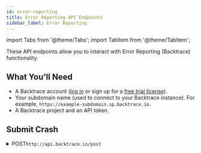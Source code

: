 ```yaml
---
id: error-reporting
title: Error Reporting API Endpoints
sidebar_label: Error Reporting
---
```


import Tabs from '@theme/Tabs';
import TabItem from '@theme/TabItem';

These API endpoints allow you to interact with Error Reporting (Backtrace) functionality.

## What You'll Need

- A Backtrace account ([log in](https://backtrace.io/login) or sign up for a [free trial license](https://backtrace.io/sign-up)).
- Your subdomain name (used to connect to your Backtrace instance). For example, `https://example-subdomain.sp.backtrace.io`.
- A Backtrace project and an API token.

## Submit Crash

<details><summary><span className="api post">POST</span><code>http://api.backtrace.io/post</code></summary>
<p/>

Submits crash object to Backtrace instance.

#### Parameters

<table id="table-api">
   <tbody>
      <tr>
         <td><code>token</code></td>
         <td>
            <p><small>| QUERY | REQUIRED | STRING |</small></p>
            <p>Your API token.</p>
         </td>
      </tr>
   </tbody>
   <tbody>
      <tr>
         <td><code>format</code></td>
         <td>
            <p><small>| QUERY | REQUIRED | STRING |</small></p>
            <p>The format of the crash you are submitting. Default value is <code>json</code>.</p>
         </td>
      </tr>
   </tbody>
   <tbody>
      <tr>
         <td><code>body</code></td>
         <td>
            <p><small>| BODY | REQUIRED | STRING |</small></p>
            <p>The JSON body of the crash dump. The required fields for <code>body</code> are:</p>
            <p>
              <ul>
                <li><code>uuid</code></li>
                <li><code>timestamp</code></li>
                <li><code>lang</code></li>
                <li><code>langVersion</code></li>
                <li><code>agent</code></li>
                <li><code>agentVersion</code></li>
                <li><code>threads</code></li>
                <li><code>mainThread</code></li>
              </ul>
            </p>
         </td>
      </tr>
   </tbody>
   <tbody>
      <tr>
         <td><code>uuid</code></td>
         <td>
            <p><small>| BODY | REQUIRED | STRING |</small></p>
            <p>16 bytes of randomness in hman readable UUID format. The server will reject the request if UUID is already found.</p>
         </td>
      </tr>
   </tbody>
   <tbody>
      <tr>
         <td><code>timestamp</code></td>
         <td>
            <p><small>| BODY | REQUIRED | INTEGER |</small></p>
            <p>The UTC timestamp in seconds.</p>
         </td>
      </tr>
   </tbody>
   <tbody>
      <tr>
         <td><code>lang</code></td>
         <td>
            <p><small>| BODY | REQUIRED | STRING |</small></p>
            <p>The name of the programming language/environment this errors come from.</p>
         </td>
      </tr>
   </tbody>
   <tbody>
      <tr>
         <td><code>langVersion</code></td>
         <td>
            <p><small>| BODY | REQUIRED | STRING |</small></p>
            <p>The versione of the programming language/environment this error come from.</p>
         </td>
      </tr>
   </tbody>
   <tbody>
      <tr>
         <td><code>agent</code></td>
         <td>
            <p><small>| BODY | REQUIRED | STRING |</small></p>
            <p>The name of the client that is sending this error report.</p>
         </td>
      </tr>
   </tbody>
   <tbody>
      <tr>
         <td><code>agentVersion</code></td>
         <td>
            <p><small>| BODY | REQUIRED | STRING |</small></p>
            <p>The version of the client that is sending this error report.</p>
         </td>
      </tr>
   </tbody>
   <tbody>
      <tr>
         <td><code>threads</code></td>
         <td>
            <p><small>| BODY | REQUIRED | OBJECT |</small></p>
            <p>Contains a map of all threads running in the environment. It could be only one. The object is composed by the <code>main</code> object that is the key of the <code>threads</code> object and represent the unique ID of a thread. The object contains the following fields:</p>
            <p>
              <ul>
                <li><code>name</code> - A string that provides a small description of what the thread does.</li>
                <li><code>fault</code> - A boolean value that denotes if a thread is a faulting thread. Rarely two faulted threads can be seen, if it happens, the first faulting thread listed in the minidump gets the status of <code>mainThread</code></li>
                <li><code>stack</code> - An array composed by the following fields:</li>
                    <ul>
                      <li><code>guessed_frame</code> - A boolean value that is <code>true</code> if the stack frame is created by hueristic method due to missing CFI, and <code>false</code> otherwise.</li>
                      <li><code>funcName</code> - A string value that identifies the function, method, or procedure name. If not provided then <code>address</code> must be provided.</li>
                      <li><code>address</code> - A string value that identifies the address of the stack frame. Required if <code>funcName</code> is not provided.</li>
                      <li><code>line</code> - A string value that identifies the line number in the source code of the stack frame. First line is 1.</li>
                      <li><code>column</code> - A string value that identifies the column number in the source code of the stack frame. First column is 1.</li>
                      <li><code>sourceCode</code> - A string value that identifies the ID of the source code file the stack frame is contained in.</li>
                      <li><code>library</code> - A string value that identifies the shared object, the library or the module name.</li>
                      <li><code>debug_identifier</code> - A string value that identifies the debug identifier for the library associated with this frame.</li>
                      <li><code>faulted</code> - A boolean value that indicates if this frame is known to to the faulting frame.</li>
                      <li><code>registers</code> - In this object the keys are the register names. Use any names that make sense for the architecture. These must correspond to the values in the <code>arch</code> definition. JSON does not support 64 bit integers, so you must set the correct type and then encode the 64 bit integers as a string.</li>
                    </ul>
              </ul>
            </p>
         </td>
      </tr>
   </tbody>
   <tbody>
      <tr>
         <td><code>mainThread</code></td>
         <td>
            <p><small>| BODY | REQUIRED | STRING |</small></p>
            <p>It represent the thread that wither triggered the error or generated this object. The value of this field should be one of the keys in the <code>threads</code> object and cannot be <code>null</code>.</p>
         </td>
      </tr>
   </tbody>
   <tbody>
      <tr>
         <td><code>symbolication</code></td>
         <td>
            <p><small>| BODY | OPTIONAL | STRING |</small></p>
            <p>Specifies the symbolication that needs to be applied. Supported values are:</p>
            <p>
            <ul>
               <li><code>minidump</code>.</li>
               <li><code>sourcemap</code>.</li>
               <li><code>proguard</code>.</li>
            </ul>
            </p>This should not be specified for client-symbolicated objects.
         </td>
      </tr>
   </tbody>
   <tbody>
      <tr>
         <td><code>entryThread</code></td>
         <td>
            <p><small>| BODY | OPTIONAL | STRING |</small></p>
            <p>Specifies which thread is the entry point or the starting thread. This must correspond to an entry in the <code>threads</code> field.</p>
         </td>
      </tr>
   </tbody>
   <tbody>
      <tr>
         <td><code>arch</code></td>
         <td>
            <p><small>| BODY | OPTIONAL | OBJECT |</small></p>
            <p>Specifies the CPU architecture information. It is required if you want to have registers in the stack frame. The object has two fields: </p>
            <p>
              <ul>
                <li><code>name</code> - On some systems the running program can be run with a different arch tahn the system itself. <code>attributes.uname.machine</code> has to do with the system arch; this field has to do with the running process arch.</li>
                <li><code>registers</code> - It corresponds with registers in the stack frame. Specifies the names of the registers for this arch. The values are the types. Valid types are:
                  <ul>
                    <li><code>i32</code></li>
                    <li><code>u32</code></li>
                    <li><code>i64</code></li>
                    <li><code>u64</code></li>
                    <li><code>f32</code></li>
                    <li><code>string</code></li>
                  </ul>
                  <p>If you use <code>string</code>, you can format the value as you want.</p>
                </li>
              </ul>
            </p>
         </td>
      </tr>
   </tbody>
   <tbody>
      <tr>
         <td><code>fingerprint</code></td>
         <td>
            <p><small>| BODY | OPTIONAL | STRING |</small></p>
            <p>This is a base64 encoded unique ID that groups the report with the same fingerprint (32 bytes). If omitted, a fingerprint will be generated from the submitted stack trace.</p>
         </td>
      </tr>
   </tbody>
   <tbody>
      <tr>
         <td><code>classifiers</code></td>
         <td>
            <p><small>| BODY | OPTIONAL | ARRAY of STRINGS |</small></p>
            <p>List of strings which are report classifications.</p>
         </td>
      </tr>
   </tbody>
   <tbody>
      <tr>
         <td><code>attributes</code></td>
         <td>
            <p><small>| BODY | OPTIONAL | OBJECT of KEY:VALUE Pairs |</small></p>
            <p>This is a set of key-value pairs that belong to the error report. The exact fields are not defined by this specification. It is up to the JSON consumer how to display or otherwise represent key/value pairs in this object. The value of a key-value pair can be a string, integer, or boolean. These attributes are indexed and searchable. Some of the possible values:</p>
            <ul>
               <li><code>application: foo</code></li>
               <li><code>cpu.iowait: 1234143</code></li>
               <li><code>system.memory.buffers: 1234</code></li>
               <li><code>uname.machine: x86_64</code></li>
               <li><code>vm.swap.size: 1234</code></li>
               <li><code>error.message: Unexpected token h</code></li>
            </ul>
         </td>
      </tr>
   </tbody>
   <tbody>
      <tr>
         <td><code>sourceCode</code></td>
         <td>
            <p><small>| BODY | OPTIONAL | OBJECT |</small></p>
            <p>The object include the source code for better debugging experience. The object is composed by the <code>sourceCodeId</code> object that is the ID of the source code. The object is composed by the following fields:</p>
            <ul>
               <li><code>text</code> - A string that provides the full source file or a subset of it. If provided, then also <code>startline</code> should be provided. If not provided, then <code>path</code> must be provided.</li>
               <li><code>startLine</code> - An integer value that provides the line number that the provided text starts on. It is required if <code>text</code> is provided. First line is 1.</li>
               <li><code>startColumn</code> - An integer value that provides the column number that the first byte in the <code>text</code> segment is. First column is 1.</li>
               <li><code>startPos</code> - An integer value that provides the absolute byte index in the original file that the provided segment is part of. First byte is 0.</li>
               <li><code>path</code> - A string value that provides the file system path to the original source code file. If not provided, then <code>text</code> must be provided.</li>
               <li><code>tabWidth</code> - An integer value that inform source code display how many spaces a tab should represent.</li>
            </ul>
         </td>
      </tr>
   </tbody>
   <tbody>
      <tr>
         <td><code>memory</code></td>
         <td>
            <p><small>| BODY | OPTIONAL | ARRAY |</small></p>
            <p>Provides arbitrary slices of memory. The array is composed by the following keys:</p>
            <ul>
               <li><code>start</code> - An integer offset that this slice of memory starts at. The 64 bit integers are represented as strings.</li>
               <li><code>size</code> - The number of bytes of the slice. Optional if you include <code>data</code>.</li>
               <li><code>data</code> - Base64 encoded bytes of the slice of memory. If provided, <code>size</code> can be inferred from it.</li>
               <li><code>perms</code> - The object that sets of permissions of this slice of memory. It is composed by the boolean properties:</li>
                  <ul>
                     <li><code>read</code></li>
                     <li><code>write</code></li>
                     <li><code>exec</code></li>
                  </ul>
            </ul>
         </td>
      </tr>
   </tbody>
   <tbody>
      <tr>
         <td><code>annotations</code></td>
         <td>
            <p><small>| BODY | OPTIONAL | ARRAY or OBJECT or STRING |</small></p>
            <p>A generic, non-indexed user-provided property. The names are free, the values can be of any type, and there is no limit to nesting.</p>
         </td>
      </tr>
   </tbody>
   <tbody>
      <tr>
         <td><code>modules</code></td>
         <td>
            <p><small>| BODY | OPTIONAL | ARRAY |</small></p>
            <p>A list of modules as loaded in memory, used to symbolicate stack traces. The array is composed by the following keys:</p>
            <ul>
               <li><code>start</code> - An integer offset that the module starts at. 64 bit integers are represented as strings.</li>
               <li><code>size</code> - The number of bytes occupied by the module.</li>
               <li><code>code_file</code> - A string that indicates the path that the module is loaded from.</li>
               <li><code>version</code> - The human-readable version string for the module.</li>
               <li><code>debug_file</code> - The file containing debug information for the module.</li>
               <li><code>debug_identifier</code> - The debug file identifier.</li>
               <li><code>debug_file_exists</code> - A boolean value that indicates if symbolication was able to locate the debug file.</li>
            </ul>
         </td>
      </tr>
   </tbody>
</table>

```jsx title="Sample Request"
curl --request POST 'https://api.backtrace.io/post?token=<your_token>&format=<format>' \
-H 'Content-Type: application/json' \
-d '{
  "body": {
    "uuid": "123e4567-e89b-12d3-a456-426655440000",
    "timestamp": 1475530543,
    "lang": "nodejs",
    "langVersion": "v4.5.0",
    "agent": "backtrace-node",
    "agentVersion": "0.4.0",
    "threads": {
      "main": {
        "name": "my super cool thread",
        "fault": true,
        "stack": [
          {
            "guessed_frame": "false",
            "funcName": "main",
            "address": "16045690984833335023",
            "line": "10",
            "column": "19",
            "sourceCode": "o9BYbg2uO+1m",
            "library": "/home/example/nodebt/test.js",
            "callstack_state": "1",
            "registers": {
              "rax": "16045690984833335023",
              "rip": 1234,
              "FLAGS": "E:1 B:0 C:1"
            }
          }
        ]
      }
    },
    "mainThread": "main>"
  }
}'
```

#### Responses

<table id="table-api">
<tbody>
  <tr>
    <td><code>200</code></td>
    <td colSpan='2'>Success.</td>
  </tr>
</tbody>
<tbody>
  <tr>
    <td><code>400</code></td>
    <td colSpan='2'>Malformed request.</td>
  </tr>
</tbody>
<tbody>
  <tr>
    <td><code>403</code></td>
    <td colSpan='2'>Invalid token.</td>
  </tr>
</tbody>
</table>

```jsx title="Sample Response"

```

</details>
